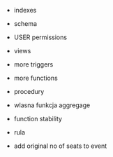 * indexes
* schema
* USER permissions

* views
<!-- * materialized views -->
* more triggers
* more functions
* procedury
* wlasna funkcja aggregage
* function stability
* rula

* add original no of seats to event

<!-- 
tabele
* zrobic cos z on delete cascade

triggery jako checki
* trigger co sprawdza czy ten kto kupuje bilet ma 18 lat
* trigger co sprawdza ze dwa eventy nie moga byc w tym samym czasie
* trigger co sprarwdza ze artysta nie moze byc na dwoch eventach w tym samym czasie

inne triggery (nie jako checki)
*

funckje
* usuwanie eventu
* liczenie ceny na podstawie event_id i owner_id
* wlasna funkcja agregująca
* zrobic funkcje na kupowanie biletu zamiast triggera

procedura
* jedna z funkcji niech bedzie procedura

rule
* zrobic ze zamiast delete user niech ma ustawione
ze sie robi update z active na false czy cos

query
* fetch
* cursor
* upsert
* window funciton

widoki
* jakies proste...
* zmienic ten event_detail na jakis event_digset, dodac pola short description i long description, w digest view wyswietlac
* tylko short, w detailed long tez

* podobnie pododawac jakies fieldy do ticket by rozroznic detailed view od short view, zmienic co jest wyswietlane w podgladzie a w full view
 -->